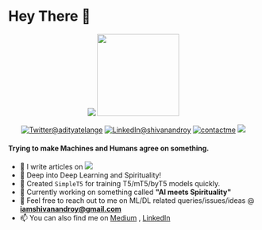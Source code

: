 
<h1>Hey There 👋</h1>
<p align="center">
  <img src="https://github-readme-stats.vercel.app/api?username=Shivanandroy&show_icons=true&hide_title=true">&nbsp;<img height="165" src="https://github-readme-stats.vercel.app/api/top-langs/?username=Shivanandroy&layout=compact&langs_count=10" />
 </p>
 <p align="center">
  <a href="https://twitter.com/snrspeaks"><img src="https://img.shields.io/badge/Twitter--_.svg?style=social&logo=twitter" alt="Twitter@adityatelange"></a>
  <a href="https://www.linkedin.com/in/snrspeaks"><img src="https://img.shields.io/badge/LinkedIn--_.svg?style=social&logo=linkedin" alt="LinkedIn@shivanandroy"></a>
  <a href="https://shivanandroy.com/contact/"><img src="https://img.shields.io/badge/Contact%20Me--_.svg?style=social" alt="contactme"></a>
  <a href="https://shivanandroy.com/"><img src="https://img.shields.io/badge/Website-Shivanandroy.com-success"></a>
</p>



#### Trying to make Machines and Humans agree on something.
- 👋 I write articles on <a href="https://shivanandroy.com/"><img src="https://img.shields.io/badge/Shivanandroy.com-success"></a>
- 🔭 Deep into Deep Learning and Spirituality! 
- 🌱 Created `SimpleT5` for training T5/mT5/byT5 models quickly.
- 👯 Currently working on something called **"AI meets Spirituality"**
- 💬 Feel free to reach out to me on ML/DL related queries/issues/ideas @ **iamshivanandroy@gmail.com**
- 📫 You can also find me on [Medium](https://medium.com/@snrspeaks) , [LinkedIn](https://linkedin.com/in/snrspeaks)



